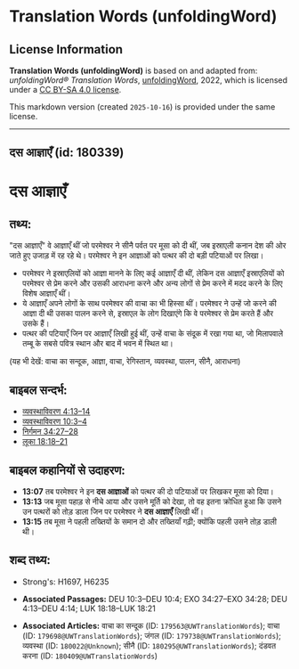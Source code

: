 # Translation Words (unfoldingWord)

## License Information

**Translation Words (unfoldingWord)** is based on and adapted from: _unfoldingWord® Translation Words_, [unfoldingWord](https://unfoldingword.org/utw), 2022, which is licensed under a [CC BY-SA 4.0 license](https://creativecommons.org/licenses/by-sa/4.0/legalcode.en).

This markdown version (created `2025-10-16`) is provided under the same license.



--------------------------------

## दस आज्ञाएँ (id: 180339)

दस आज्ञाएँ
==========

तथ्य:
-----

"दस आज्ञाएँ" वे आज्ञाएँ थीं जो परमेश्वर ने सीनै पर्वत पर मूसा को दी थीं, जब इस्राएली कनान देश की ओर जाते हुए उजाड़ में रह रहे थे। परमेश्वर ने इन आज्ञाओं को पत्थर की दो बड़ी पटियाओं पर लिखा।

* परमेश्वर ने इस्राएलियों को आज्ञा मानने के लिए कई आज्ञाएँ दी थीं, लेकिन दस आज्ञाएँ इस्राएलियों को परमेश्वर से प्रेम करने और उसकी आराधना करने और अन्य लोगों से प्रेम करने में मदद करने के लिए विशेष आज्ञाएँ थीं।
* ये आज्ञाएँ अपने लोगों के साथ परमेश्वर की वाचा का भी हिस्सा थीं। परमेश्वर ने उन्हें जो करने की आज्ञा दी थी उसका पालन करने से, इस्राएल के लोग दिखाएंगे कि वे परमेश्वर से प्रेम करते हैं और उसके हैं।
* पत्थर की पटियाएँ जिन पर आज्ञाएँ लिखी हुई थीं, उन्हें वाचा के संदूक में रखा गया था, जो मिलापवाले तम्बू के सबसे पवित्र स्थान और बाद में भवन में स्थित था।

(यह भी देखें: वाचा का सन्दूक, आज्ञा, वाचा, रेगिस्तान, व्यवस्था, पालन, सीनै, आराधना)

बाइबल सन्दर्भ:
--------------

* [व्यवस्थाविवरण 4:13–14](https://ref.ly/Deut4:13-Deut4:14)
* [व्यवस्थाविवरण 10:3–4](https://ref.ly/Deut10:3-Deut10:4)
* [निर्गमन 34:27–28](https://ref.ly/Exod34:27-Exod34:28)
* [लूका 18:18–21](https://ref.ly/Luke18:18-Luke18:21)

बाइबल कहानियों से उदाहरण:
-------------------------

* **13:07** तब परमेश्वर ने इन **दस आज्ञाओं** को पत्थर की दो पटियाओं पर लिखकर मूसा को दिया।
* **13:13** जब मूसा पहाड़ से नीचे आया और उसने मूर्ति को देखा, तो वह इतना क्रोधित हुआ कि उसने उन पत्थरों को तोड़ डाला जिन पर परमेश्वर ने **दस आज्ञाएँ** लिखी थीं।
* **13:15** तब मूसा ने पहली तख्तियों के समान दो और तख्तियाँ गढ़ी; क्योंकि पहली उसने तोड़ डाली थी।

शब्द तथ्य:
----------

* Strong's: H1697, H6235

* **Associated Passages:** DEU 10:3–DEU 10:4; EXO 34:27–EXO 34:28; DEU 4:13–DEU 4:14; LUK 18:18–LUK 18:21
* **Associated Articles:** वाचा का सन्दूक (ID: `179563@UWTranslationWords`); वाचा (ID: `179698@UWTranslationWords`); जंगल (ID: `179738@UWTranslationWords`); व्यवस्था (ID: `180022@Unknown`); सीनै (ID: `180295@UWTranslationWords`); दंडवत करना (ID: `180409@UWTranslationWords`)


